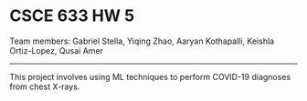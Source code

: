 # CSCE 633 HW 5

Team members: Gabriel Stella, Yiqing Zhao, Aaryan Kothapalli, Keishla Ortiz-Lopez, Qusai Amer

---

This project involves using ML techniques to perform COVID-19 diagnoses from chest X-rays.